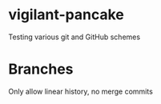 # vigilant-pancake
Testing various git and GitHub schemes


# Branches
Only allow linear history, no merge commits
